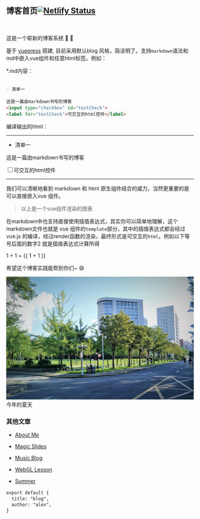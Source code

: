 <br>
<br>

## 博客首页[![Netlify Status](https://api.netlify.com/api/v1/badges/b13c092e-682b-49d2-b75a-5396565c0089/deploy-status)](https://app.netlify.com/sites/alex2wong/deploys)

<br>

这是一个崭新的博客系统<Badge text="beta" type="warn"/><Badge text="0.10.1+"/>  :tada: :100:

基于 [vuepress](https://vuepress.vuejs.org/) 搭建, 目前采用默认blog 风格，简洁明了。支持`markdown`语法和md中嵌入vue组件和任意html标签。例如：

*.md内容：
```markdown

- 清单一

这是一篇由markdown书写的博客
<input type="checkbox" id="testCheck">
<label for="testCheck">可交互的html控件</label>
```

编译输出的html：

---
- 清单一

这是一篇由markdown书写的博客

<input type="checkbox" id="testCheck"><label for="testCheck">可交互的html控件</label>

---

我们可以清晰地看到 markdown 和 html 原生组件结合的威力，当然更重要的是可以直接嵌入vue 组件。

<my-chart type="bar" :data="[{ data: [13,21,24,12,33,21,39],label:'Closing Price$' }]" 
  :labels="['day1','day2','day3','day4','day5','day6','day7']"
/>

> 以上是一个vue组件渲染的图表

在markdown中也支持直接使用插值表达式，其实你可以简单地理解，这个markdown文件也就是 vue 组件的`template`部分，其中的插值表达式都会经过 vue.js 的编译，经过render函数的渲染，最终形式是可交互的`html`。例如以下等号后面的数字2 就是插值表达式计算所得

1 + 1 = <span>{{ 1 + 1 }}</span>

希望这个博客实践能帮到你们~ :smile:

![今年的夏天](./about/1.jpg)
今年的夏天

### 其他文章

- [About Me](about)

- [Magic Slides](posts/slides.html)

- [Music Blog](posts/music.html)

- [WebGL Lesson](posts/webgl01.html)

- [Summer](posts/summer.html)


```js{2}
export default {
  title: "blog",
  author: "alex",
}
```